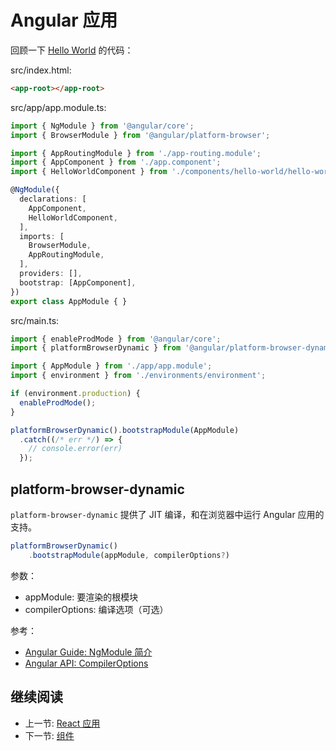# Angular 应用

回顾一下 [Hello World](https://codesandbox.io/s/vra-angular-01hello-world-ixx3f) 的代码：

src/index.html:

```html
<app-root></app-root>
```

src/app/app.module.ts:

```ts
import { NgModule } from '@angular/core';
import { BrowserModule } from '@angular/platform-browser';

import { AppRoutingModule } from './app-routing.module';
import { AppComponent } from './app.component';
import { HelloWorldComponent } from './components/hello-world/hello-world.component';

@NgModule({
  declarations: [
    AppComponent,
    HelloWorldComponent,
  ],
  imports: [
    BrowserModule,
    AppRoutingModule,
  ],
  providers: [],
  bootstrap: [AppComponent],
})
export class AppModule { }
```

src/main.ts:

```ts
import { enableProdMode } from '@angular/core';
import { platformBrowserDynamic } from '@angular/platform-browser-dynamic';

import { AppModule } from './app/app.module';
import { environment } from './environments/environment';

if (environment.production) {
  enableProdMode();
}

platformBrowserDynamic().bootstrapModule(AppModule)
  .catch((/* err */) => {
    // console.error(err)
  });
```

## platform-browser-dynamic

`platform-browser-dynamic` 提供了 JIT 编译，和在浏览器中运行 Angular 应用的支持。

```ts
platformBrowserDynamic()
    .bootstrapModule(appModule, compilerOptions?)
```

参数：

+ appModule: 要渲染的根模块
+ compilerOptions: 编译选项（可选）

参考：

+ [Angular Guide: NgModule 简介](https://angular.cn/guide/architecture-modules)
+ [Angular API: CompilerOptions](https://angular.cn/api/core/CompilerOptions)

## 继续阅读

+ 上一节: [React 应用](../react/react-app.md)
+ 下一节: [组件](../../component/readme.md)
